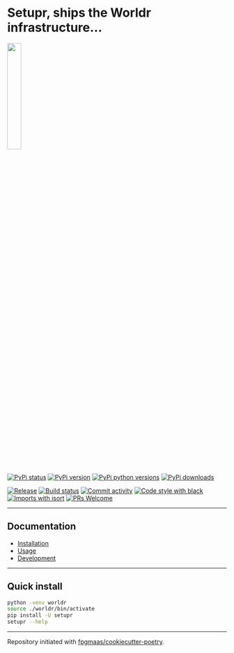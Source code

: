 # Setupr, ships the Worldr infrastructure…

<img src="https://github.com/worldr/setupr/blob/main/docs/assets/logo.png" width=25% height=25% >

[![PyPi status](https://img.shields.io/pypi/status/Setupr)](https://img.shields.io/pypi/status/Setupr)
[![PyPi version](https://img.shields.io/pypi/v/setupr)](https://img.shields.io/pypi/v/setupr)
[![PyPi python versions](https://img.shields.io/pypi/pyversions/Setupr)](https://img.shields.io/pypi/pyversions/Setupr)
[![PyPi downloads](https://img.shields.io/pypi/dm/setupr)](https://img.shields.io/pypi/dm/Setupr)

[![Release](https://img.shields.io/github/v/release/worldr/setupr)](https://img.shields.io/github/v/release/worldr/setupr)
[![Build status](https://img.shields.io/github/workflow/status/worldr/setupr/merge-to-main)](https://img.shields.io/github/workflow/status/worldr/setupr/merge-to-main)
[![Commit activity](https://img.shields.io/github/commit-activity/m/worldr/setupr)](https://img.shields.io/github/commit-activity/m/worldr/setupr)
[![Code style with black](https://img.shields.io/badge/code%20style-black-000000.svg)](https://github.com/psf/black)
[![Imports with isort](https://img.shields.io/badge/%20imports-isort-%231674b1)](https://pycqa.github.io/isort/)
[![PRs Welcome](https://img.shields.io/badge/PRs-welcome-brightgreen.svg?style=flat-square)](https://makeapullrequest.com)

----

## Documentation

- [Installation](docs/installation.md)
- [Usage](docs/usage.md)
- [Development](docs/development.md)

----

## Quick install

```bash
python -venv worldr
source ./worldr/bin/activate
pip install -U setupr
setupr --help
```

---

Repository initiated with [fpgmaas/cookiecutter-poetry](https://github.com/fpgmaas/cookiecutter-poetry).
